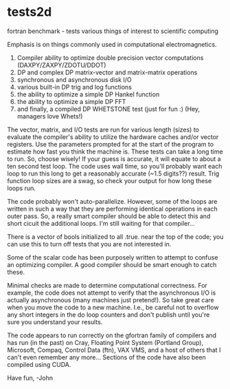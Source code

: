 # tests2d
fortran benchmark - tests various things of interest to scientific computing

Emphasis is on things commonly used in computational electromagnetics.

1) Compiler ability to optimize double precision vector computations (DAXPY/ZAXPY/ZDOTU/DDOT)
2) DP and complex DP matrix-vector and matrix-matrix operations
3) synchronous and asynchronous disk I/O
4) various built-in DP trig and log functions
5) the ability to optimize a simple DP Hankel function
6) the ability to optimize a simple DP FFT
7) and finally, a compiled DP WHETSTONE test (just for fun :) (Hey, managers love Whets!)

The vector, matrix, and I/O tests are run for various length (sizes) to evaluate the compiler's
ability to utilize the hardware caches and/or vector registers. Use the parameters prompted
for at the start of the program to estimate how fast you think the machine is. These tests can
take a long time to run. So, choose wisely! If your guess is accurate, it will equate to about
a ten second test loop. The code uses wall time, so you'll probably want each loop to run this
long to get a reasonably accurate (~1.5 digits??) result. Trig function loop sizes are a swag,
so check your output for how long these loops run.

The code probably won't auto-parallelize. However, some of the loops are written in such a way
that they are performing identical operations in each outer pass. So, a really smart compiler
should be able to detect this and short cicuit the additional loops. I'm still waiting for that
compiler...

There is a vector of bools initialized to all .true. near the top of the code; you can use this
to turn off tests that you are not interested in.

Some of the scalar code has been purposely written to attempt to confuse an optimizing compiler. A 
good compiler should be smart enough to catch these. 

Minimal checks are made to determine computational correctness. For example, the code does not
attempt to verify that the asynchronous I/O is actually asynchronous (many machines just pretend!).
So take great care when you move the code to a new machine. I.e., be careful not to overflow any
short integers in the do loop counters and don't publish until you're sure you understand your results.

The code appears to run correctly on the gfortran family of compilers and has run (in the past) on
Cray, Floating Point System (Portland Group), Microsoft, Compaq, Control Data (ftn), VAX VMS, and a host
of others that I can't even remember any more... Sections of the code have also been compiled using CUDA.

Have fun,
-John
